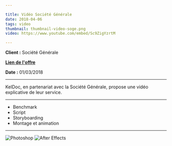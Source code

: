 ```yaml
---

title: Vidéo Société Générale
date: 2018-04-06
tags: video
thumbnail: thumbnail-video-soge.png
video: https://www.youtube.com/embed/Sc9ZigYzrtM

---
```


**Client :**
Société Générale

[**Lien de l'offre**](https://professionnels.societegenerale.fr/essentiel_quotidien/offre-keldoc.html)

**Date :**
01/03/2018

---

KelDoc, en partenariat avec la Société Générale, propose une vidéo explicative de leur service.

---

- Benchmark
- Script
- Storyboarding
- Montage et animation

---

![Photoshop](/images/icons/photoshop.svg)
![After Effects](/images/icons/after_effects.svg)
